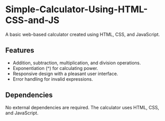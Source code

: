 # Simple-Calculator-Using-HTML-CSS-and-JS

A basic web-based calculator created using HTML, CSS, and JavaScript.

## Features

- Addition, subtraction, multiplication, and division operations.
- Exponentiation (^) for calculating power.
- Responsive design with a pleasant user interface.
- Error handling for invalid expressions.

## Dependencies
No external dependencies are required. The calculator uses HTML, CSS, and JavaScript.
